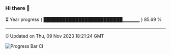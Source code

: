 ### Hi there 👋

⏳ Year progress { █████████████████████████▁▁▁▁▁ } 85.69 %

---

⏰ Updated on Thu, 09 Nov 2023 18:21:24 GMT

![Progress Bar CI](https://github.com/ZhaoGui/ZhaoGui/workflows/Progress%20Bar%20CI/badge.svg)
